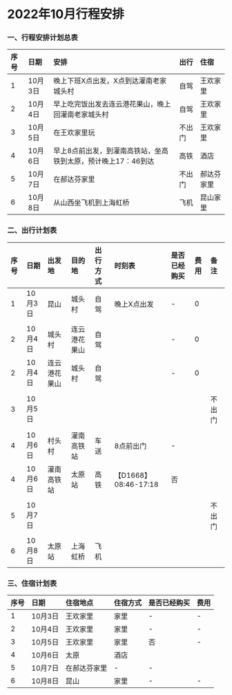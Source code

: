 # 2022年10月行程安排

### 一、行程安排计划总表 


| 序号  | 日期          | 安排   |出行|住宿|
|:----|:------------|:-----|:-----|:-----|
| 1   | 10月3日 | 晚上下班X点出发，X点到达灌南老家城头村 |自驾|王欢家里|
| 2   | 10月4日 | 早上吃完饭出发去连云港花果山，晚上回灌南老家城头村 |自驾|王欢家里|
| 3   | 10月5日 | 在王欢家里玩 |不出门|王欢家里|
| 4   | 10月6日 | 早上8点前出发，到灌南高铁站，坐高铁到太原，预计晚上17：46到达 |高铁|酒店|
| 5   | 10月7日 | 在郝达芬家里 |不出门|郝达芬家里|
| 6   | 10月8日 | 从山西坐飞机到上海虹桥 |飞机|昆山家里| 


### 二、出行计划表


| 序号  | 日期   | 出发地| 目的地| 出行方式 |时刻表|是否已经购买|费用|备注|
|:----|:------------|:-----|:-----|:-----|:-----|:-----|:-----|:-----|
| 1   | 10月3日 | 昆山|城头村|自驾 |晚上X点出发|-|0|
||||||||||
| 2   | 10月4日 | 城头村|连云港花果山|自驾| |-|0|
| 2   | 10月4日 | 连云港花果山|城头村|自驾| |-|0|
||||||||||
| 3   | 10月5日 |  ||||||不出门| 
||||||||||
| 4   | 10月6日 | 村头村|灌南高铁站  |车送|8点前出门|-||| 
| 4   | 10月6日 | 灌南高铁站|太原站  |高铁|【D1668】 08:46-17:18|否|||
||||||||||
| 5   | 10月7日 |  ||||||不出门| 
||||||||||
| 6   | 10月8日 |  太原站|上海虹桥 |飞机||


### 三、住宿计划表


| 序号  | 日期   | 住宿地点   |住宿方式|是否已经购买|费用|
|:----|:------------|:-----|:-----|:-----|:-----|
| 1   | 10月3日 | 王欢家里 |家里|-|-|
| 2   | 10月4日 |  王欢家里  |家里|-|-|
| 3   | 10月5日 |  王欢家里 |家里|否|-|
| 4   | 10月6日 |  太原 |酒店||
| 5   | 10月7日 | 在郝达芬家里 |-|-|
| 6   | 10月8日 |  昆山 | 家里|-|-| 
